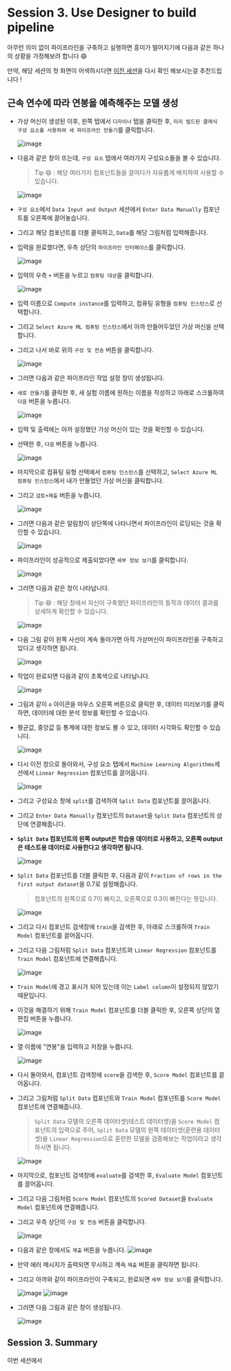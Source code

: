 # Session 3. Use Designer to build pipeline

아무런 의미 없이 파이프라인을 구축하고 실행하면 흥미가 떨어지기에 다음과 같은 하나의 상황을 가정해보려 합니다 😄

만약, 해당 세션의 첫 화면이 어색하시다면 [이전 세션](./Session2.md)을 다시 확인 해보시는걸 추천드립니다 !

## 근속 연수에 따라 연봉을 예측해주는 모델 생성

- 가상 머신이 생성된 이후, 왼쪽 탭에서 `디자이너` 탭을 클릭한 후, `미리 빌드된 클래식 구성 요소를 사용하여 새 파이프라인 만들기`를 클릭합니다.

  ![image](https://github.com/seoharuss/Azure_ML_Service_Designer/assets/127467806/623adc31-1415-4899-9ad7-52dc8bc7293e)

- 다음과 같은 창이 뜨는데, `구성 요소` 탭에서 여러가지 구성요소들을 볼 수 있습니다.
  > Tip 😄 : 해당 여러가지 컴포넌트들을 끌어다가 자유롭게 배치하여 사용할 수 있습니다.

  ![image](https://github.com/seoharuss/Azure_ML_Service_Designer/assets/127467806/e424c90b-0922-482f-8aa8-765b3cd71590)

- `구성 요소`에서 `Data Input and Output` 세션에서 `Enter Data Manually` 컴포넌트를 오른쪽에 끌어놓습니다.
- 그리고 해당 컴포넌트를 더블 클릭하고, `Data`를 해당 그림처럼 입력해줍니다.
- 입력을 완료했다면, 우측 상단의 `파이프라인 인터페이스`를 클릭합니다.

  ![image](https://github.com/seoharuss/Azure_ML_Service_Designer/assets/127467806/c91bca14-3b6e-401f-97de-b56ec3bf5bda)

- 입력의 우측 `+` 버튼을 누르고 `컴퓨팅 대상`을 클릭합니다.

  ![image](https://github.com/seoharuss/Azure_ML_Service_Designer/assets/127467806/8664ae43-da2d-465b-abfa-741b86d40146)

- 입력 이름으로 `Compute instance`를 입력하고, 컴퓨팅 유형을 `컴퓨팅 인스턴스`로 선택합니다.
- 그리고 `Select Azure ML 컴퓨팅 인스턴스`에서 아까 만들어두었던 가상 머신을 선택합니다.
- 그리고 나서 바로 위의 `구성 및 전송` 버튼을 클릭합니다.

  ![image](https://github.com/seoharuss/Azure_ML_Service_Designer/assets/127467806/556ccf6e-4207-424a-be30-c4224761004b)

- 그러면 다음과 같은 파이프라인 작업 설정 창이 생성됩니다.
- `새로 만들기`를 클릭한 후, 새 실험 이름에 원하는 이름을 작성하고 아래로 스크롤하여 `다음` 버튼을 누릅니다.

  ![image](https://github.com/seoharuss/Azure_ML_Service_Designer/assets/127467806/0acae3d4-1580-48e9-829d-9650de3296f6)

- 입력 및 출력에는 아까 설정했던 가상 머신이 있는 것을 확인할 수 있습니다.
- 선택한 후, `다음` 버튼을 누릅니다.

  ![image](https://github.com/seoharuss/Azure_ML_Service_Designer/assets/127467806/3be2db27-3a03-4989-b8e7-95148aa0c3cb)

- 마지막으로 컴퓨팅 유형 선택에서 `컴퓨팅 인스턴스`를 선택하고, `Select Azure ML 컴퓨팅 인스턴스`에서 내가 만들었던 가상 머신을 클릭합니다.
- 그리고 `검토+제출` 버튼을 누릅니다.

  ![image](https://github.com/seoharuss/Azure_ML_Service_Designer/assets/127467806/b32db277-a2f8-4d81-8561-3919ab2cf9d3)

- 그러면 다음과 같은 알림창이 상단쪽에 나타나면서 파이프라인이 로딩되는 것을 확인할 수 있습니다.

  ![image](https://github.com/seoharuss/Azure_ML_Service_Designer/assets/127467806/0ed9a68a-54f0-4916-9a05-9410dc28a2c5)

- 파이프라인이 성공적으로 제출되었다면 `세부 정보 보기`를 클릭합니다.

  ![image](https://github.com/seoharuss/Azure_ML_Service_Designer/assets/127467806/fa90cad2-a759-4382-a4ac-bc719825a84b)

- 그러면 다음과 같은 창이 나타납니다.
  > Tip 😄 : 해당 창에서 자신이 구축했던 파이프라인의 동작과 데이터 결과를 상세하게 확인할 수 있습니다.

  ![image](https://github.com/seoharuss/Azure_ML_Service_Designer/assets/127467806/3ea17de6-ba53-433b-b6e7-afa01bf548cf)

- 다음 그림 같이 왼쪽 사선이 계속 돌아가면 아직 가삳머신이 파이프라인을 구축하고 있다고 생각하면 됩니다.

  ![image](https://github.com/seoharuss/Azure_ML_Service_Designer/assets/127467806/70b423dc-ee0a-4ac6-afdf-41069d2886ea)

- 작업이 완료되면 다음과 같이 초록색으로 나타납니다.

  ![image](https://github.com/seoharuss/Azure_ML_Service_Designer/assets/127467806/99340278-4e7c-4440-a864-f686e582e0db)

- 그림과 같이 `o` 아이콘을 마우스 오른쪽 버튼으로 클릭한 후, 데이터 미리보기를 클릭하면, 데이터에 대한 분석 정보를 확인할 수 있습니다.
- 평균값, 중앙값 등 통계에 대한 정보도 볼 수 있고, 데이터 시각화도 확인할 수 있습니다.

  ![image](https://github.com/seoharuss/Azure_ML_Service_Designer/assets/127467806/3197c4de-f0d3-4b28-b7f1-0b930caefde1)

- 다시 이전 창으로 돌아와서, 구성 요소 탭에서 `Machine Learning Algorithms`세션에서 `Linear Regression` 컴포넌트를 끌어옵니다.

  ![image](https://github.com/seoharuss/Azure_ML_Service_Designer/assets/127467806/71283f2e-d062-47f9-bb4e-79b512889977)

- 그리고 구성요소 창에 `split`를 검색하여 `Split Data` 컴포넌트를 끌어옵니다.
- 그리고 `Enter Data Manually` 컴포넌트의 `Dataset`을 `Split Data` 컴포넌트의 상단에 연결해줍니다.
- **`Split Data` 컴포넌트의 왼쪽 output은 학습용 데이터로 사용하고, 오른쪽 output은 테스트용 데이터로 사용한다고 생각하면 됩니다.**

  ![image](https://github.com/seoharuss/Azure_ML_Service_Designer/assets/127467806/65d1ae3b-c565-49d8-8284-8b5e8a55ff66)

- `Split Data` 컴포넌트를 더블 클릭한 후, 다음과 같이 `Fraction of rows in the first output dataset`을 0.7로 설정해줍니다.
  > 컴포넌트의 왼쪽으로 0.7이 빠지고, 오른쪽으로 0.3이 빠진다는 뜻입니다.

  ![image](https://github.com/seoharuss/Azure_ML_Service_Designer/assets/127467806/d5dbdd0c-843d-4911-aaef-ed0d612dfc3f)

- 그리고 다시 컴포넌트 검색창에 `train`을 검색한 후, 아래로 스크롤하여 `Train Model` 컴포넌트를 끌어옵니다.
- 그리고 다음 그림처럼 `Split Data` 컴포넌트와 `Linear Regression` 컴포넌트를 `Train Model` 컴포넌트에 연결해줍니다.

  ![image](https://github.com/seoharuss/Azure_ML_Service_Designer/assets/127467806/dfdd6fca-2fbb-4fc8-9e5e-0dee1afe91cc)

- `Train Model`에 경고 표시가 되어 있는데 이는 `Label column`이 설정되지 않았기 때문입니다.
- 이것을 해결하기 위해 `Train Model` 컴포넌트를 더블 클릭한 후, 오른쪽 상단의 열 편집 버튼을 누릅니다.

  ![image](https://github.com/seoharuss/Azure_ML_Service_Designer/assets/127467806/723518d2-bba4-4885-9918-bfd915b8f355)

- 열 이름에 "연봉"을 입력하고 저장을 누릅니다.

  ![image](https://github.com/seoharuss/Azure_ML_Service_Designer/assets/127467806/bb6e3a0d-9a43-4376-817d-1ac5b1a832cf)

- 다시 돌아와서, 컴포넌트 검색창에 `score`을 검색한 후, `Score Model` 컴포넌트를 끌어옵니다.
- 그리고 그림처럼 `Split Data` 컴포넌트와 `Train Model` 컴포넌트를 `Score Model` 컴포넌트에 연결해줍니다.
  > `Split Data` 모델의 오른쪽 데이터셋(테스트 데이터셋)을 `Score Model` 컴포넌트의 입력으로 주어, `Split Data` 모델의 왼쪽 데이터셋(훈련용 데이터셋)을 `Linear Regression`으로 훈련한 모델을 검증해보는 작업이라고 생각하시면 됩니다.

  ![image](https://github.com/seoharuss/Azure_ML_Service_Designer/assets/127467806/eec82e3e-a71f-4fe0-b716-cc6511286bd4)

- 마지막으로, 컴포넌트 검색창에 `evaluate`를 검색한 후, `Evaluate Model` 컴포넌트를 끌어옵니다.
- 그리고 다음 그림처럼 `Score Model` 컴포넌트의 `Scored Dataset`을 `Evaluate Model` 컴포넌트에 연결해줍니다.
- 그리고 우측 상단의 `구성 및 전송` 버튼을 클릭합니다.

  ![image](https://github.com/seoharuss/Azure_ML_Service_Designer/assets/127467806/819b1b84-8e38-4a5c-8e64-aa34966deb8b)

- 다음과 같은 창에서도 `제출` 버튼을 누릅니다.
  ![image](https://github.com/seoharuss/Azure_ML_Service_Designer/assets/127467806/01c363c9-56c1-4f54-a435-ae01d65c79fc)

- 만약 에러 메시지가 출력되면 무시하고 계속 `제출` 버튼을 클릭하면 됩니다.
- 그리고 아까와 같이 파이프라인이 구축되고, 완료되면 `세부 정보 보기`를 클릭합니다.

  ![image](https://github.com/seoharuss/Azure_ML_Service_Designer/assets/127467806/957f7c3b-85eb-4a48-9486-8c74928f1822)
  ![image](https://github.com/seoharuss/Azure_ML_Service_Designer/assets/127467806/674af210-938b-44d3-93c6-79ff652a55c8)

- 그러면 다음 그림과 같은 창이 생성됩니다.

  ![image](https://github.com/seoharuss/Azure_ML_Service_Designer/assets/127467806/2c49ed50-b7b8-49a7-b156-815540a621a7)

## Session 3. Summary
이번 세션에서
